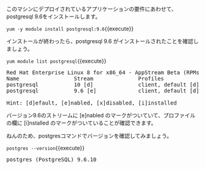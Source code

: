 このマシンにデプロイされているアプリケーションの要件にあわせて、postgresql 9.6をインストールします。

`yum -y module install postgresql:9.6`{{execute}} 

インストールが終わったら、postgresql 9.6 がインストールされたことを確認しましょう。

`yum module list postgresql`{{execute}}

<pre class="file">
Red Hat Enterprise Linux 8 for x86_64 - AppStream Beta (RPMs)
Name                 Stream              Profiles                         Summary
postgresql           10 [d]              client, default [d]              postgresql module
postgresql           9.6 [e]             client, default [d] [i]          postgresql module

Hint: [d]efault, [e]nabled, [x]disabled, [i]installed
</pre>

バージョン9.6のストリームに [e]nabled のマークがついていて、プロファイルの欄に [i]nstalled のマークがついていることが確認できます。

ねんのため、postgresコマンドでバージョンを確認してみましょう。

`postgres --version`{{execute}}
<pre class=file>
postgres (PostgreSQL) 9.6.10
</pre>
